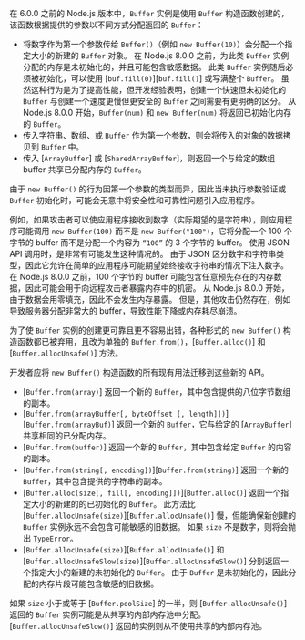 
在 6.0.0 之前的 Node.js 版本中，`Buffer` 实例是使用 `Buffer` 构造函数创建的，该函数根据提供的参数以不同方式分配返回的 `Buffer`：

* 将数字作为第一个参数传给 `Buffer()`（例如 `new Buffer(10)`）会分配一个指定大小的新建的 `Buffer` 对象。
  在 Node.js 8.0.0 之前，为此类 `Buffer` 实例分配的内存是未初始化的，并且可能包含敏感数据。
  此类 `Buffer` 实例随后必须被初始化，可以使用 [`buf.fill(0)`][`buf.fill()`] 或写满整个 `Buffer`。
  虽然这种行为是为了提高性能，但开发经验表明，创建一个快速但未初始化的 `Buffer` 与创建一个速度更慢但更安全的 `Buffer` 之间需要有更明确的区分。
  从 Node.js 8.0.0 开始，`Buffer(num)` 和 `new Buffer(num)` 将返回已初始化内存的 `Buffer`。
* 传入字符串、数组、或 `Buffer` 作为第一个参数，则会将传入的对象的数据拷贝到 `Buffer` 中。
* 传入 [`ArrayBuffer`] 或 [`SharedArrayBuffer`]，则返回一个与给定的数组 buffer 共享已分配内存的 `Buffer`。

由于 `new Buffer()` 的行为因第一个参数的类型而异，因此当未执行参数验证或 `Buffer` 初始化时，可能会无意中将安全性和可靠性问题引入应用程序。

例如，如果攻击者可以使应用程序接收到数字（实际期望的是字符串），则应用程序可能调用 `new Buffer(100)` 而不是 `new Buffer("100")`，它将分配一个 100 个字节的 buffer 而不是分配一个内容为 `“100”` 的 3 个字节的 buffer。 
使用 JSON API 调用时，是非常有可能发生这种情况的。 
由于 JSON 区分数字和字符串类型，因此它允许在简单的应用程序可能期望始终接收字符串的情况下注入数字。 
在 Node.js 8.0.0 之前，100 个字节的 buffer 可能包含任意预先存在的内存数据，因此可能会用于向远程攻击者暴露内存中的机密。 
从 Node.js 8.0.0 开始，由于数据会用零填充，因此不会发生内存暴露。 
但是，其他攻击仍然存在，例如导致服务器分配非常大的 buffer，导致性能下降或内存耗尽崩溃。

为了使 `Buffer` 实例的创建更可靠且更不容易出错，各种形式的 `new Buffer()` 构造函数都已被弃用，且改为单独的 `Buffer.from()`，[`Buffer.alloc()`] 和 [`Buffer.allocUnsafe()`] 方法。

开发者应将 `new Buffer()` 构造函数的所有现有用法迁移到这些新的 API。

* [`Buffer.from(array)`] 返回一个新的 `Buffer`，其中包含提供的八位字节数组的副本。
* [`Buffer.from(arrayBuffer[, byteOffset [, length]])`][`Buffer.from(arrayBuf)`] 返回一个新的 `Buffer`，它与给定的 [`ArrayBuffer`] 共享相同的已分配内存。
* [`Buffer.from(buffer)`] 返回一个新的 `Buffer`，其中包含给定 `Buffer` 的内容的副本。
* [`Buffer.from(string[, encoding])`][`Buffer.from(string)`] 返回一个新的 `Buffer`，其中包含提供的字符串的副本。
* [`Buffer.alloc(size[, fill[, encoding]])`][`Buffer.alloc()`] 返回一个指定大小的新建的的已初始化的 `Buffer`。
  此方法比 [`Buffer.allocUnsafe(size)`][`Buffer.allocUnsafe()`] 慢，但能确保新创建的 `Buffer` 实例永远不会包含可能敏感的旧数据。
  如果 `size` 不是数字，则将会抛出 `TypeError`。
* [`Buffer.allocUnsafe(size)`][`Buffer.allocUnsafe()`] 和 [`Buffer.allocUnsafeSlow(size)`][`Buffer.allocUnsafeSlow()`] 分别返回一个指定大小的新建的未初始化的 `Buffer`。
  由于 `Buffer` 是未初始化的，因此分配的内存片段可能包含敏感的旧数据。
  
如果 `size` 小于或等于 [`Buffer.poolSize`] 的一半，则 [`Buffer.allocUnsafe()`] 返回的 `Buffer` 实例可能是从共享的内部内存池中分配。 
[`Buffer.allocUnsafeSlow()`] 返回的实例则从不使用共享的内部内存池。
  
  
  
  
  

